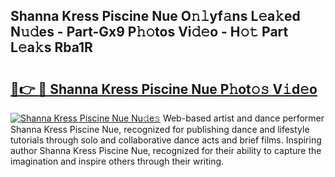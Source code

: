 ## Shanna Kress Piscine Nue O𝚗𝚕yf𝚊ns L𝚎a𝚔ed N𝚞𝚍es - Part-Gx9 P𝚑𝚘tos Vi𝚍𝚎o - H𝚘𝚝 Part L𝚎a𝚔s Rba1R

# <h2><a href="http://kf9xt9g.oniu.top/?m=Shanna+Kress+Piscine+Nue">🔗👉 🔴 Shanna Kress Piscine Nue P𝚑ot𝚘𝚜 V𝚒d𝚎o</a></h2>

[![Shanna Kress Piscine Nue Nu𝚍e𝚜](https://i.imgur.com/0qMVB7G.gif)](http://kf9xt9g.oniu.top/?m=Shanna+Kress+Piscine+Nue)
Web-based artist and dance performer Shanna Kress Piscine Nue, recognized for publishing dance and lifestyle tutorials through solo and collaborative dance acts and brief films. Inspiring author Shanna Kress Piscine Nue, recognized for their ability to capture the imagination and inspire others through their writing.  
